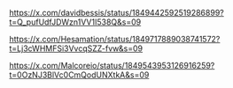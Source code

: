 https://x.com/davidbessis/status/1849442592519286899?t=Q_pufUdfJDWzn1VV1I538Q&s=09

https://x.com/Hesamation/status/1849717889038741572?t=Lj3cWHMFSi3VvcqSZZ-fvw&s=09

https://x.com/Malcoreio/status/1849543953126916259?t=0OzNJ3BlVc0CmQodUNXtkA&s=09